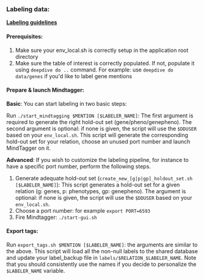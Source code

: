 ### Labeling data:

**[Labeling guidelines](https://docs.google.com/document/d/1z16_Rnmoi5iZ2A80zWxG8FpPVlaib6rM_kswL74HGQs/edit?usp=sharing)**

#### Prerequisites:
1. Make sure your env_local.sh is correctly setup in the application root directory
2. Make sure the table of interest is correctly populated. If not, populate it using `deepdive do ..` command. For example: use `deepdive do data/genes` if you'd like to label gene mentions

#### Prepare & launch Mindtagger:
**Basic**: You can start labeling in two basic steps:
	
Run `./start_mindtagging $MENTION [$LABELER_NAME]`: The first argument is required to generate the right hold-out set (gene/pheno/genepheno). The second argument is optional: if none is given, the script will use the `$DDUSER` based on your `env_local.sh`. This script will generate the corresponding hold-out set for your relation, choose an unused port number and launch MindTagger on it. 

**Advanced**: If you wish to customize the labeling pipeline, for instance to have a specific port number, perform the following steps.
	
1. Generate adequate hold-out set (`create_new_[g|p|gp]_holdout_set.sh [$LABELER_NAME]`): This script generates a hold-out set for a given relation (g: genes, p: phenotypes, gp: genepheno). The argument is optional: if none is given, the script will use the `$DDUSER` based on your `env_local.sh`.
2. Choose a port number: for example `export PORT=6593`
3. Fire Mindtagger: `./start-gui.sh`
	
#### Export tags:
Run `export_tags.sh $MENTION [$LABELER_NAME]`: the arguments are similar to the above. This script will load all the non-null labels to the shared database and update your label_backup file in `labels/$RELATION_$LABELER_NAME`.
Note that you should consistently use the names if you decide to personalize the `$LABELER_NAME` variable.
